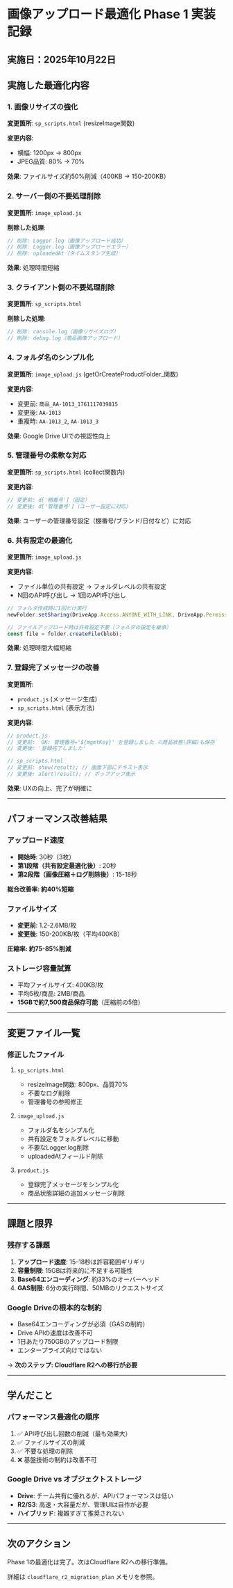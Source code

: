 # 画像アップロード最適化 Phase 1 実装記録

## 実施日：2025年10月22日

## 実施した最適化内容

### 1. 画像リサイズの強化
**変更箇所**: `sp_scripts.html` (resizeImage関数)

**変更内容**:
- 横幅: 1200px → 800px
- JPEG品質: 80% → 70%

**効果**: ファイルサイズ約50%削減（400KB → 150-200KB）

### 2. サーバー側の不要処理削除
**変更箇所**: `image_upload.js`

**削除した処理**:
```javascript
// 削除: Logger.log（画像アップロード成功）
// 削除: Logger.log（画像アップロードエラー）
// 削除: uploadedAt（タイムスタンプ生成）
```

**効果**: 処理時間短縮

### 3. クライアント側の不要処理削除
**変更箇所**: `sp_scripts.html`

**削除した処理**:
```javascript
// 削除: console.log（画像リサイズログ）
// 削除: debug.log（商品画像アップロード）
```

### 4. フォルダ名のシンプル化
**変更箇所**: `image_upload.js` (getOrCreateProductFolder_関数)

**変更内容**:
- 変更前: `商品_AA-1013_1761117039815`
- 変更後: `AA-1013`
- 重複時: `AA-1013_2`, `AA-1013_3`

**効果**: Google Drive UIでの視認性向上

### 5. 管理番号の柔軟な対応
**変更箇所**: `sp_scripts.html` (collect関数内)

**変更内容**:
```javascript
// 変更前: d['棚番号']（固定）
// 変更後: d['管理番号']（ユーザー設定に対応）
```

**効果**: ユーザーの管理番号設定（棚番号/ブランド/日付など）に対応

### 6. 共有設定の最適化
**変更箇所**: `image_upload.js`

**変更内容**:
- ファイル単位の共有設定 → フォルダレベルの共有設定
- N回のAPI呼び出し → 1回のAPI呼び出し

```javascript
// フォルダ作成時に1回だけ実行
newFolder.setSharing(DriveApp.Access.ANYONE_WITH_LINK, DriveApp.Permission.VIEW);

// ファイルアップロード時は共有設定不要（フォルダの設定を継承）
const file = folder.createFile(blob);
```

**効果**: 処理時間大幅短縮

### 7. 登録完了メッセージの改善
**変更箇所**: 
- `product.js` (メッセージ生成)
- `sp_scripts.html` (表示方法)

**変更内容**:
```javascript
// product.js
// 変更前: `OK: 管理番号='${mgmtKey}' を登録しました ※商品状態(詳細)も保存`
// 変更後: '登録完了しました'

// sp_scripts.html
// 変更前: show(result); // 画面下部にテキスト表示
// 変更後: alert(result); // ポップアップ表示
```

**効果**: UXの向上、完了が明確に

---

## パフォーマンス改善結果

### アップロード速度
- **開始時**: 30秒（3枚）
- **第1段階（共有設定最適化後）**: 20秒
- **第2段階（画像圧縮＋ログ削除後）**: 15-18秒

**総合改善率: 約40%短縮**

### ファイルサイズ
- **変更前**: 1.2-2.6MB/枚
- **変更後**: 150-200KB/枚（平均400KB）

**圧縮率: 約75-85%削減**

### ストレージ容量試算
- 平均ファイルサイズ: 400KB/枚
- 平均5枚/商品: 2MB/商品
- **15GBで約7,500商品保存可能**（圧縮前の5倍）

---

## 変更ファイル一覧

### 修正したファイル
1. `sp_scripts.html`
   - resizeImage関数: 800px、品質70%
   - 不要なログ削除
   - 管理番号の参照修正

2. `image_upload.js`
   - フォルダ名をシンプル化
   - 共有設定をフォルダレベルに移動
   - 不要なLogger.log削除
   - uploadedAtフィールド削除

3. `product.js`
   - 登録完了メッセージをシンプル化
   - 商品状態詳細の追加メッセージ削除

---

## 課題と限界

### 残存する課題
1. **アップロード速度**: 15-18秒は許容範囲ギリギリ
2. **容量制限**: 15GBは将来的に不足する可能性
3. **Base64エンコーディング**: 約33%のオーバーヘッド
4. **GAS制限**: 6分の実行時間、50MBのリクエストサイズ

### Google Driveの根本的な制約
- Base64エンコーディングが必須（GASの制約）
- Drive APIの速度は改善不可
- 1日あたり750GBのアップロード制限
- エンタープライズ向けではない

→ **次のステップ: Cloudflare R2への移行が必要**

---

## 学んだこと

### パフォーマンス最適化の順序
1. ✅ API呼び出し回数の削減（最も効果大）
2. ✅ ファイルサイズの削減
3. ✅ 不要な処理の削除
4. ❌ 基盤技術の制約は改善不可

### Google Drive vs オブジェクトストレージ
- **Drive**: チーム共有に優れるが、APIパフォーマンスは低い
- **R2/S3**: 高速・大容量だが、管理UIは自作が必要
- **ハイブリッド**: 複雑すぎて推奨されない

---

## 次のアクション

Phase 1の最適化は完了。次はCloudflare R2への移行準備。

詳細は `cloudflare_r2_migration_plan` メモリを参照。
